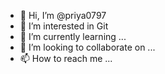 - 👋 Hi, I’m @priya0797
- 👀 I’m interested in Git
- 🌱 I’m currently learning ...
- 💞️ I’m looking to collaborate on ...
- 📫 How to reach me ...

<!---
priya0797/priya0797 is a ✨ special ✨ repository because its `README.md` (this file) appears on your GitHub profile.
You can click the Preview link to take a look at your changes.
--->
